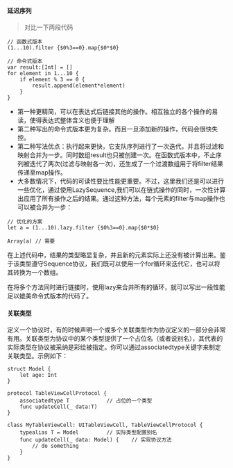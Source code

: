 #### 延迟序列

> 对比一下两段代码

```
// 函数式版本
(1...10).filter {$0%3==0}.map{$0*$0}
```

```
// 命令式版本
var result:[Int] = []
for element in 1...10 {
	if element % 3 == 0 {
		result.append(element*element)
	}
}
```



* 第一种更精简，可以在表达式后链接其他的操作。相互独立的各个操作的易读，使得表达式整体含义也便于理解
* 第二种写出的命令式版本更为复杂。而且一旦添加新的操作，代码会很快失控。
* 第二种写法优点：执行起来更快，它支队序列进行了一次迭代，并且将过滤和映射合并为一步。同时数组result也只被创建一次。在函数式版本中，不止序列被迭代了两次(过滤与映射各一次)，还生成了一个过渡数组用于将filter结果传递至map操作。
* 大多数情况下，代码的可读性要比性能更重要。不过，这里我们还是可以进行一些优化，通过使用LazySequence,我们可以在链式操作的同时，一次性计算出应用了所有操作之后的结果。通过这种方法，每个元素的filter与map操作也可以被合并为一步：

```
// 优化的方案
let a = (1...10).lazy.filter {$0%3==0}.map{$0*$0}

Array(a) // 需要
```

在上述代码中，结果的类型略显复杂，并且新的元素实际上还没有被计算出来。鉴于该类型遵守Sequence协议，我们既可以使用一个for循环来迭代它，也可以将其转换为一个数组。

在将多个方法同时进行链接时，使用lazy来合并所有的循环，就可以写出一段性能足以媲美命令式版本的代码了。



#### 关联类型

定义一个协议时，有的时候声明一个或多个关联类型作为协议定义的一部分会非常有用。关联类型为协议中的某个类型提供了一个占位名（或者说别名），其代表的实际类型在协议被采纳是彩绘被指定。你可以通过associatedtype关键字来制定关联类型。示例如下：

```
struct Model {
	let age: Int
}

protocol TableViewCellProtocol {
	associatedtype T			// 占位的一个类型
	func updateCell(_ data:T)
}

class MyTableViewCell: UITableViewCell, TableViewCellProtocol {
	typealias T = Model			// 实际类型配置别名
	func updateCell(_ data: Model) { 	// 实现协议方法
		// do something
	}
}
```

